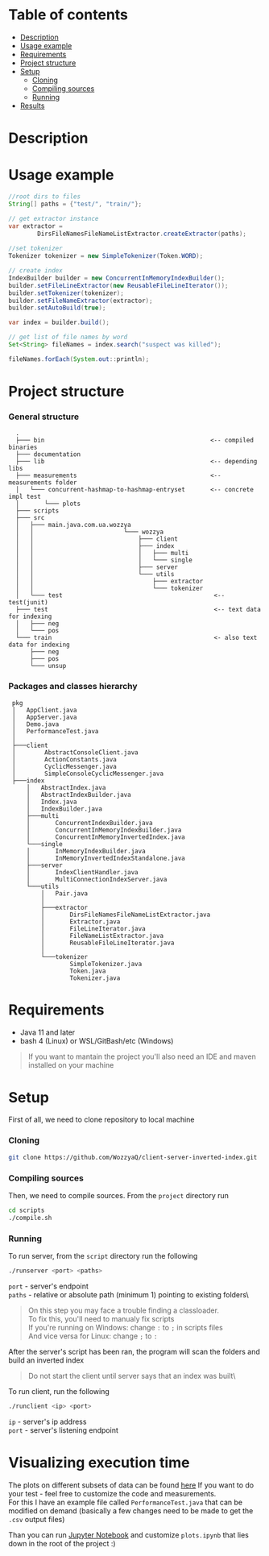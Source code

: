 # Table of contents
- [Description](#Description)
- [Usage example](#Usage-example)
- [Requirements](#Requirements)
- [Project structure](#Project-structure)
- [Setup](#Setup)
  * [Cloning](#Cloning)
  * [Compiling sources](#Compiling-sources)
  * [Running](#Running)
- [Results](#Results)

# Description

# Usage example
```java
//root dirs to files
String[] paths = {"test/", "train/"};

// get extractor instance
var extractor =
        DirsFileNamesFileNameListExtractor.createExtractor(paths);
        
//set tokenizer
Tokenizer tokenizer = new SimpleTokenizer(Token.WORD);

// create index
IndexBuilder builder = new ConcurrentInMemoryIndexBuilder();
builder.setFileLineExtractor(new ReusableFileLineIterator());
builder.setTokenizer(tokenizer);
builder.setFileNameExtractor(extractor);
builder.setAutoBuild(true);

var index = builder.build();

// get list of file names by word
Set<String> fileNames = index.search("suspect was killed");

fileNames.forEach(System.out::println);
```

# Project structure
### General structure
```
  .
  ├─── bin                                              <-- compiled binaries
  ├─── documentation 
  ├─── lib                                              <-- depending libs
  ├─── measurements                                     <-- measurements folder
  │   └─── concurrent-hashmap-to-hashmap-entryset       <-- concrete impl test      
  │       └─── plots     
  ├─── scripts                                          
  ├─── src
  │   ├─── main.java.com.ua.wozzya
  │   │                         └─── wozzya
  │   │                             ├─── client
  │   │                             ├─── index
  │   │                             │   ├─── multi
  │   │                             │   └─── single
  │   │                             ├─── server
  │   │                             └─── utils
  │   │                                 ├─── extractor
  │   │                                 └─── tokenizer
  │   └─── test                                          <-- test(junit)
  ├─── test                                              <-- text data for indexing
  │   ├─── neg
  │   └─── pos
  └─── train                                             <- also text data for indexing
      ├─── neg
      ├─── pos
      └─── unsup
```

### Packages and classes hierarchy
```
 pkg
 │   AppClient.java    
 │   AppServer.java                                          
 │   Demo.java                                              
 │   PerformanceTest.java                                   
 │
 ├───client
 │        AbstractConsoleClient.java
 │        ActionConstants.java
 │        CyclicMessenger.java
 │        SimpleConsoleCyclicMessenger.java
 ├───index
     │   AbstractIndex.java
     │   AbstractIndexBuilder.java
     │   Index.java
     │   IndexBuilder.java
     ├───multi
     │       ConcurrentIndexBuilder.java
     │       ConcurrentInMemoryIndexBuilder.java
     │       ConcurrentInMemoryInvertedIndex.java
     └───single
     │       InMemoryIndexBuilder.java
     │       InMemoryInvertedIndexStandalone.java
     ├───server
     │       IndexClientHandler.java
     │       MultiConnectionIndexServer.java
     └───utils
         │   Pair.java
         │
         ├───extractor
         │       DirsFileNamesFileNameListExtractor.java
         │       Extractor.java
         │       FileLineIterator.java
         │       FileNameListExtractor.java
         │       ReusableFileLineIterator.java
         │
         └───tokenizer
                 SimpleTokenizer.java
                 Token.java
                 Tokenizer.java
```
# Requirements
- Java 11 and later 
- bash 4 (Linux) or WSL/GitBash/etc (Windows)
> If you want to mantain the project you'll also need an IDE and maven installed on your machine

# Setup
First of all, we need to clone repository to local machine
### Cloning
```sh
git clone https://github.com/WozzyaQ/client-server-inverted-index.git
```
### Compiling sources
Then, we need to compile sources. From the `project` directory run
```sh
cd scripts
./compile.sh
```
### Running
To run server, from the `script` directory run the following
```sh
./runserver <port> <paths>
```
`port` - server's endpoint\
`paths` - relative or absolute path (minimum 1) pointing to existing folders\

> On this step you may face a trouble finding a classloader.\
To fix this, you'll need to manualy fix scripts\
If you're running on Windows: change `:` to `;` in scripts files\
And vice versa for Linux: change `;` to `:`

After the server's script has been ran, the program will scan the folders and build an inverted index
>Do not start the client until server says that an index was built\

To run client, run the following
```sh
./runclient <ip> <port>
```
`ip` - server's ip address\
`port` - server's listening endpoint


# Visualizing execution time
The plots on different subsets of data can be found [here](./measurements/concurrent-hashmap-to-hashmap-entryset)
If you want to do your test - feel free to customize the code and measurements.\
For this I have an example file called `PerformanceTest.java` that can be modified on demand (basically a few changes need to be made to get the `.csv` output files)

Than you can run [Jupyter Notebook](https://jupyter.org) and customize `plots.ipynb` that lies down in the root of the project :)
